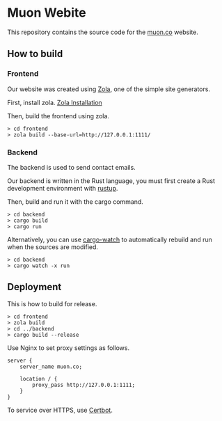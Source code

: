# Muon Webite

This repository contains the source code for the [muon.co](https://muon.co) website.


## How to build

### Frontend

Our website was created using [Zola](https://www.getzola.org), one of the simple site generators.

First, install zola. [Zola Installation](https://www.getzola.org/documentation/getting-started/installation/)

Then, build the frontend using zola.

```shell
> cd frontend
> zola build --base-url=http://127.0.0.1:1111/
```

### Backend

The backend is used to send contact emails.

Our backend is written in the Rust language, you must first create a Rust development environment with [rustup](https://rustup.rs/).

Then, build and run it with the cargo command.

```shell
> cd backend
> cargo build
> cargo run
```

Alternatively, you can use [cargo-watch](https://crates.io/crates/cargo-watch) to automatically rebuild and run when the sources are modified.

```shell
> cd backend
> cargo watch -x run
```

## Deployment

This is how to build for release.

```shell
> cd frontend
> zola build
> cd ../backend
> cargo build --release
```

Use Nginx to set proxy settings as follows.

```
server {
    server_name muon.co;

    location / {
        proxy_pass http://127.0.0.1:1111;
    }
}
```

To service over HTTPS, use [Certbot](https://certbot.eff.org/).